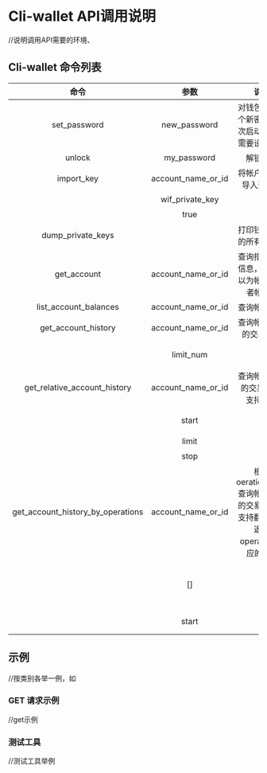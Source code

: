# Cli-wallet API调用说明

//说明调用API需要的环境、

## Cli-wallet 命令列表

| 命令 | 参数 | 说明 | 参数说明 |
| :---: | :---: | :---: | :---: |
| set\_password | new\_password | 对钱包设置一个新密码。首次启动钱包，需要设置密码 |  |
| unlock | my\_password | 解锁钱包 | 解锁钱包 |
| import\_key | account\_name\_or\_id | 将帐户的私钥导入到钱包 | 帐户名或者帐户id |
|  | wif\_private\_key |  | 帐户私钥 |
|  | true |  | 表示执行 |
| dump\_private\_keys |  | 打印钱包拥有的所有私钥对 |  |
| get\_account | account\_name\_or\_id | 查询指定帐户信息，参数可以为帐户名或者帐户id | 帐户名或id |
| list\_account\_balances | account\_name\_or\_id | 查询帐户余额 | 帐户名或者帐户id |
| get\_account\_history | account\_name\_or\_id | 查询帐户最近的交易记录 | 帐户名或者帐户id |
|  | limit_num |  | 最多显示最多limit_num条交易记录 |
| get_relative_account_history | account_name_or_id | 查询帐户最近的交易记录, 支持翻页 | 帐户名或者帐户id |
|  | start |  | 起始序号(1为最早的一笔交易，交易越新，序号越大） |
|  | limit |  | 显示最近limit条交易记录 |
|  | stop |  | 结束序号 |
| get_account_history_by_operations | account_name_or_id | 根据oeration_type查询帐户最近的交易记录，支持翻页并且返回operation对应的txID | 帐户名或者id |
|  | [] |  | operation_type，比如转帐为0，可以写成[0]。若传空，则表示查询所有的operation_type |
|  | start |  | 起始序号，同get_relative_account_history |

## 示例

//按类别各举一例，如

### GET 请求示例

//get示例

### 测试工具

//测试工具举例

